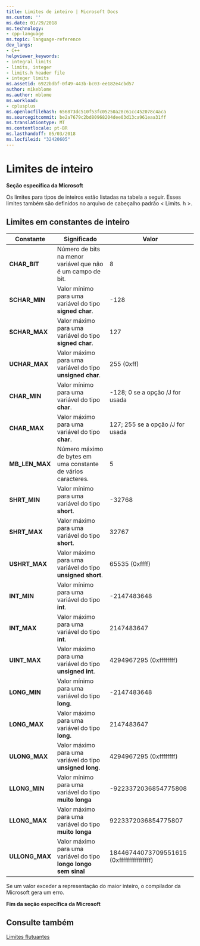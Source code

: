 ```yaml
---
title: Limites de inteiro | Microsoft Docs
ms.custom: ''
ms.date: 01/29/2018
ms.technology:
- cpp-language
ms.topic: language-reference
dev_langs:
- C++
helpviewer_keywords:
- integral limits
- limits, integer
- limits.h header file
- integer limits
ms.assetid: 6922bdbf-0f49-443b-bc03-ee182e4cbd57
author: mikeblome
ms.author: mblome
ms.workload:
- cplusplus
ms.openlocfilehash: 656873dc510f53fc05250a28c61cc452078c4aca
ms.sourcegitcommit: be2a7679c2bd80968204dee03d13ca961eaa31ff
ms.translationtype: MT
ms.contentlocale: pt-BR
ms.lasthandoff: 05/03/2018
ms.locfileid: "32420605"
---
```

# <a name="integer-limits"></a>Limites de inteiro

**Seção específica da Microsoft**

Os limites para tipos de inteiros estão listadas na tabela a seguir. Esses limites também são definidos no arquivo de cabeçalho padrão < Limits. h >.

## <a name="limits-on-integer-constants"></a>Limites em constantes de inteiro

|Constante|Significado|Valor|
|--------------|-------------|-----------|
|**CHAR_BIT**|Número de bits na menor variável que não é um campo de bit.|8|
|**SCHAR_MIN**|Valor mínimo para uma variável do tipo **signed char**.|-128|
|**SCHAR_MAX**|Valor máximo para uma variável do tipo **signed char**.|127|
|**UCHAR_MAX**|Valor máximo para uma variável do tipo **unsigned char**.|255 (0xff)|
|**CHAR_MIN**|Valor mínimo para uma variável do tipo **char**.|-128; 0 se a opção /J for usada|
|**CHAR_MAX**|Valor máximo para uma variável do tipo **char**.|127; 255 se a opção /J for usada|
|**MB_LEN_MAX**|Número máximo de bytes em uma constante de vários caracteres.|5|
|**SHRT_MIN**|Valor mínimo para uma variável do tipo **short**.|-32768|
|**SHRT_MAX**|Valor máximo para uma variável do tipo **short**.|32767|
|**USHRT_MAX**|Valor máximo para uma variável do tipo **unsigned short**.|65535 (0xffff)|
|**INT_MIN**|Valor mínimo para uma variável do tipo **int**.|-2147483648|
|**INT_MAX**|Valor máximo para uma variável do tipo **int**.|2147483647|
|**UINT_MAX**|Valor máximo para uma variável do tipo **unsigned int**.|4294967295 (0xffffffff)|
|**LONG_MIN**|Valor mínimo para uma variável do tipo **long**.|-2147483648|
|**LONG_MAX**|Valor máximo para uma variável do tipo **long**.|2147483647|
|**ULONG_MAX**|Valor máximo para uma variável do tipo **unsigned long**.|4294967295 (0xffffffff)|
|**LLONG_MIN**|Valor mínimo para uma variável do tipo **muito longa**|-9223372036854775808|
|**LLONG_MAX**|Valor máximo para uma variável do tipo **muito longa**|9223372036854775807|
|**ULLONG_MAX**|Valor máximo para uma variável do tipo **longo longo sem sinal**|18446744073709551615 (0xffffffffffffffff)|

Se um valor exceder a representação do maior inteiro, o compilador da Microsoft gera um erro.

**Fim da seção específica da Microsoft**

## <a name="see-also"></a>Consulte também

[Limites flutuantes](../cpp/floating-limits.md)  
